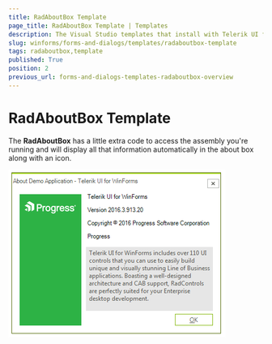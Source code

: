 ```yaml
---
title: RadAboutBox Template
page_title: RadAboutBox Template | Templates
description: The Visual Studio templates that install with Telerik UI for for WinForms let you add RadForm and ShapedForm to your application without any coding steps. 
slug: winforms/forms-and-dialogs/templates/radaboutbox-template
tags: radaboutbox,template
published: True
position: 2
previous_url: forms-and-dialogs-templates-radaboutbox-overview
---
```


# RadAboutBox Template

The __RadAboutBox__ has a little extra code to access the assembly you're running and will display all that information automatically in the about box along with an icon.

![forms-and-dialogs-templates-radaboutbox-overview 001](images/forms-and-dialogs-templates-radaboutbox-overview001.png)


